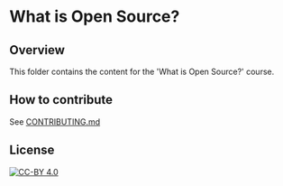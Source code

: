 # What is Open Source?

## Overview

This folder contains the content for the 'What is Open Source?' course.

## How to contribute

See [CONTRIBUTING.md](../../CONTRIBUTING.md)

## License

[![CC-BY 4.0](https://mirrors.creativecommons.org/presskit/buttons/88x31/png/by.png)](../../LICENSE)
